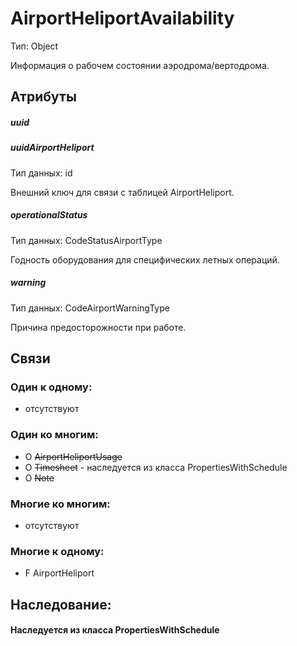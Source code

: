 AirportHeliportAvailability
====
Тип: Object

Информация о рабочем состоянии аэродрома/вертодрома.

## Атрибуты

##### uuid

##### uuidAirportHeliport
Тип данных: id

Внешний ключ для связи с таблицей AirportHeliport.

##### operationalStatus
Тип данных: CodeStatusAirportType

Годность оборудования для специфических летных операций.

##### warning
Тип данных: CodeAirportWarningType

Причина предосторожности при работе.


## Связи

### Один к одному:

- отсутствуют

### Один ко многим:

- O ~~AirportHeliportUsage~~
- O ~~Timesheet~~ - наследуется из класса PropertiesWithSchedule
- O ~~Note~~


### Многие ко многим:

- отсутствуют

### Многие к одному:

- F AirportHeliport


## Наследование:

#### Наследуется из класса PropertiesWithSchedule

